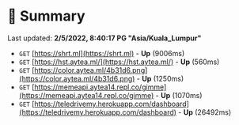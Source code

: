 # 📖 Summary
Last updated: **2/5/2022, 8:40:17 PG "Asia/Kuala_Lumpur"**

- `GET` [https://shrt.ml](https://shrt.ml) - **Up** (9006ms)
- `GET` [https://hst.aytea.ml/](https://hst.aytea.ml/) - **Up** (560ms)
- `GET` [https://color.aytea.ml/4b31d6.png](https://color.aytea.ml/4b31d6.png) - **Up** (1250ms)
- `GET` [https://memeapi.aytea14.repl.co/gimme](https://memeapi.aytea14.repl.co/gimme) - **Up** (1070ms)
- `GET` [https://teledrivemy.herokuapp.com/dashboard](https://teledrivemy.herokuapp.com/dashboard) - **Up** (26492ms)
